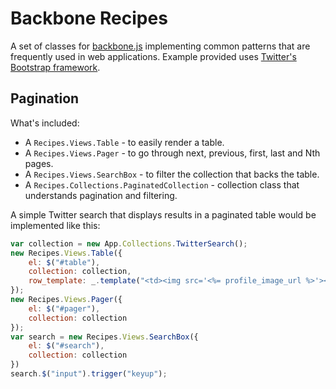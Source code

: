 Backbone Recipes
================

A set of classes for [backbone.js](http://documentcloud.github.com/backbone/) implementing common patterns that are frequently used in web applications. 
Example provided uses [Twitter's Bootstrap framework]().

## Pagination ##

What's included:
 * A `Recipes.Views.Table` - to easily render a table.
 * A `Recipes.Views.Pager` - to go through next, previous, first, last and Nth pages.
 * A `Recipes.Views.SearchBox` - to filter the collection that backs the table.
 * A `Recipes.Collections.PaginatedCollection` - collection class that understands pagination and filtering.

A simple Twitter search that displays results in a paginated table would be implemented like this:

``` javascript
var collection = new App.Collections.TwitterSearch();
new Recipes.Views.Table({
    el: $("#table"),
    collection: collection,
    row_template: _.template("<td><img src='<%= profile_image_url %>'></img><br/>@<%= from_user %></td><td><%= text %></td>")
});
new Recipes.Views.Pager({
    el: $("#pager"),
    collection: collection
});
var search = new Recipes.Views.SearchBox({
    el: $("#search"),
    collection: collection
})
search.$("input").trigger("keyup");
``` 

